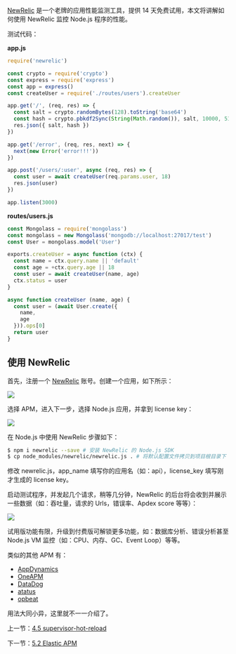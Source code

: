 [NewRelic](https://newrelic.com/) 是一个老牌的应用性能监测工具，提供 14 天免费试用，本文将讲解如何使用 NewRelic 监控 Node.js 程序的性能。

测试代码：

**app.js**

```js
require('newrelic')

const crypto = require('crypto')
const express = require('express')
const app = express()
const createUser = require('./routes/users').createUser

app.get('/', (req, res) => {
  const salt = crypto.randomBytes(128).toString('base64')
  const hash = crypto.pbkdf2Sync(String(Math.random()), salt, 10000, 512, 'sha512').toString('hex')
  res.json({ salt, hash })
})

app.get('/error', (req, res, next) => {
  next(new Error('error!!!'))
})

app.post('/users/:user', async (req, res) => {
  const user = await createUser(req.params.user, 18)
  res.json(user)
})

app.listen(3000)
```

**routes/users.js**

```js
const Mongolass = require('mongolass')
const mongolass = new Mongolass('mongodb://localhost:27017/test')
const User = mongolass.model('User')

exports.createUser = async function (ctx) {
  const name = ctx.query.name || 'default'
  const age = +ctx.query.age || 18
  const user = await createUser(name, age)
  ctx.status = user
}

async function createUser (name, age) {
  const user = (await User.create({
    name,
    age
  })).ops[0]
  return user
}
```

## 使用 NewRelic

首先，注册一个 [NewRelic](https://newrelic.com/signup) 账号。创建一个应用，如下所示：

![](./assets/5.1.1.png)

选择 APM，进入下一步，选择 Node.js 应用，并拿到 license key：

![](./assets/5.1.2.png)

在 Node.js 中使用 NewRelic 步骤如下：

```sh
$ npm i newrelic --save # 安装 NewRelic 的 Node.js SDK
$ cp node_modules/newrelic/newrelic.js . # 将默认配置文件拷贝到项目根目录下
```

修改 newrelic.js，app_name 填写你的应用名（如：api），license_key 填写刚才生成的 license key。

启动测试程序，并发起几个请求，稍等几分钟，NewRelic 的后台将会收到并展示一些数据（如：吞吐量，请求的 Urls，错误率、Apdex score 等等）：

![](./assets/5.1.3.png)

试用版功能有限，升级到付费版可解锁更多功能，如：数据库分析、错误分析甚至 Node.js VM 监控（如：CPU、内存、GC、Event Loop）等等。

类似的其他 APM 有：

- [AppDynamics](https://www.appdynamics.com/)
- [OneAPM](oneapm.com)
- [DataDog](https://www.datadoghq.com/monitor-nodejs/)
- [atatus](https://www.atatus.com/)
- [opbeat](https://opbeat.com/nodejs )

用法大同小异，这里就不一一介绍了。

上一节：[4.5 supervisor-hot-reload](https://github.com/nswbmw/node-in-debugging/blob/master/4.5%20supervisor-hot-reload.md)

下一节：[5.2 Elastic APM](https://github.com/nswbmw/node-in-debugging/blob/master/5.2%20Elastic%20APM.md)
